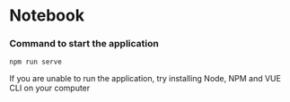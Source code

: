 # Notebook






### Command to start the application

``` 
npm run serve
```

If you are unable to run the application, try installing Node, NPM and VUE CLI on your computer


